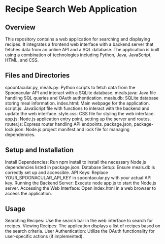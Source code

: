 # Recipe Search Web Application

## Overview
This repository contains a web application for searching and displaying recipes. It integrates a frontend web interface with a backend server that fetches data from an online API and a SQL database. The application is built using a combination of technologies including Python, Java, JavaScript, HTML, and CSS.

## Files and Directories
spoontacular.py, meals.py: Python scripts to fetch data from the Spoonacular API and interact with a SQLite database.
meals.java: Java file handling SQL queries and OAuth authentication.
meals.db: SQLite database storing meal information.
index.html: Main webpage for the application.
script.js: JavaScript file with functions to interact with the backend and update the web interface.
style.css: CSS file for styling the web interface.
app.js: Node.js application entry point, setting up the server and routes.
router.js: Express router handling API endpoints.
package.json, package-lock.json: Node.js project manifest and lock file for managing dependencies.

## Setup and Installation
Install Dependencies: Run npm install to install the necessary Node.js dependencies listed in package.json.
Database Setup: Ensure meals.db is correctly set up and accessible.
API Keys: Replace YOUR_SPOONACULAR_API_KEY in spoontacular.py with your actual API key.
Running the Backend Server: Execute node app.js to start the Node.js server.
Accessing the Web Interface: Open index.html in a web browser to access the application.

## Usage
Searching Recipes: Use the search bar in the web interface to search for recipes.
Viewing Recipes: The application displays a list of recipes based on the search criteria.
User Authentication: Utilize the OAuth functionality for user-specific actions (if implemented).
